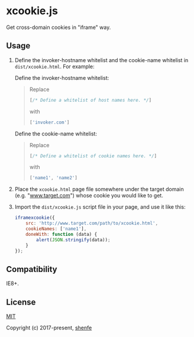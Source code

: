 # xcookie.js

Get cross-domain cookies in "iframe" way.

## Usage

1. Define the invoker-hostname whitelist and the cookie-name whitelist in `dist/xcookie.html`. For example:

    Define the invoker-hostname whitelist:

    > Replace
    > ```js
    > [/* Define a whitelist of host names here. */]
    > ```
    > with
    > ```js
    > ['invoker.com']
    > ```

    Define the cookie-name whitelist:

    > Replace
    > ```js
    > [/* Define a whitelist of cookie names here. */]
    > ```
    > with
    > ```js
    > ['name1', 'name2']
    > ```

2. Place the `xcookie.html` page file somewhere under the target domain (e.g. "www.target.com") whose cookie you would like to get.

3. Import the `dist/xcookie.js` script file in your page, and use it like this:

    ```js
    iframexcookie({
        src: 'http://www.target.com/path/to/xcookie.html',
        cookieNames: ['name1'],
        doneWith: function (data) {
            alert(JSON.stringify(data));
        }
    });
    ```

## Compatibility

IE8+.

## License

[MIT](http://opensource.org/licenses/MIT)

Copyright (c) 2017-present, [shenfe](https://github.com/shenfe)
